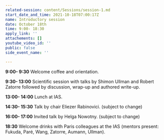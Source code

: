 ```yaml
---
related-session: content/Sessions/session-1.md
start_date_and_time: 2021-10-18T07:00:17Z
name: Introductory session
date: October 18th
time: 9:00- 18:30
apply_link: ''
attachements: []
youtube_video_id: ''
public: false
side_event_name: ''

---
```

**9:00- 9:30** Welcome coffee and orientation.

**9:30- 13:00** Scientific session with talks by Shimon Ullman and Robert Zatorre followed by discussion, wrap-up and authored write-up.

**13:00- 14:00** Lunch at IAS.

**14:30- 15:30** Talk by chair Eliezer Rabinovici. (subject to change)

**16:00- 17:00** Invited talk by Helga Nowotny. (subject to change)

**18:30** Welcome drinks with Paris colleagues at the IAS (mentors present: Fukuda, Paré, Wang, Zatorre, Aumann, Ullman).